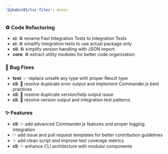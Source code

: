 ```yaml
---
'@jbabin91/tsc-files': minor
---
```


### ♻️ Code Refactoring

- **ci**: :recycle: rename Fast Integration Tests to Integration Tests
- **ci**: :recycle: simplify integration tests to use actual package only
- **cli**: :recycle: simplify version handling with JSON import
- **core**: :recycle: extract utility modules for better code organization

### 🐛 Bug Fixes

- **test**: :white_check_mark: replace unsafe any type with proper Result type
- **cli**: :bug: resolve duplicate error output and implement Commander.js best practices
- **cli**: :bug: resolve duplicate version/help output issue
- **cli**: :bug: resolve version output and integration test patterns

### ✨ Features

- **cli**: :sparkles: add advanced Commander.js features and proper logging integration
- :sparkles: add issue and pull request templates for better contribution guidelines
- :sparkles: add clean script and improve test coverage metrics
- **cli**: :sparkles: enhance CLI architecture with modular components
